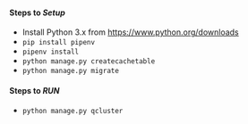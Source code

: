 #### Steps to <i>Setup</i>
 - Install Python 3.x from https://www.python.org/downloads
 - `pip install pipenv`
 - `pipenv install`
 - `python manage.py createcachetable`
 - `python manage.py migrate`

#### Steps to <i>RUN</i>
 - `python manage.py qcluster`